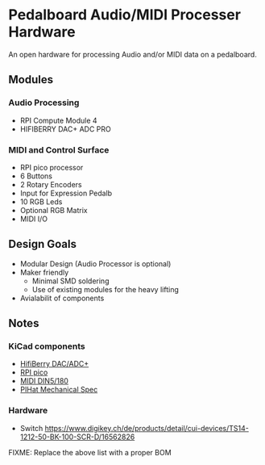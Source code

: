 # Pedalboard Audio/MIDI Processer Hardware

An open hardware for processing Audio and/or MIDI data on a pedalboard.

## Modules

### Audio Processing
- RPI Compute Module 4
- HIFIBERRY DAC+ ADC PRO

### MIDI and Control Surface
- RPI pico processor
- 6 Buttons
- 2 Rotary Encoders
- Input for Expression Pedalb
- 10 RGB Leds
- Optional RGB Matrix
- MIDI I/O

## Design Goals
- Modular Design (Audio Processor is optional)
- Maker friendly
  - Minimal SMD soldering
  - Use of existing modules for the heavy lifting
- Avialabilit of components

## Notes

### KiCad components

* [HifiBerry DAC/ADC+](https://github.com/hifiberry/kicad_template_dac_adc_stage)
* [RPI pico](https://github.com/ncarandini/KiCad-RP-Pico)
* [MIDI DIN5/180](https://github.com/nebs/eurocad)
* [PIHat Mechanical Spec](https://github.com/raspberrypi/hats/blob/master/hat-board-mechanical.pdf)

### Hardware

* Switch https://www.digikey.ch/de/products/detail/cui-devices/TS14-1212-50-BK-100-SCR-D/16562826

FIXME: Replace the above list with a proper BOM
